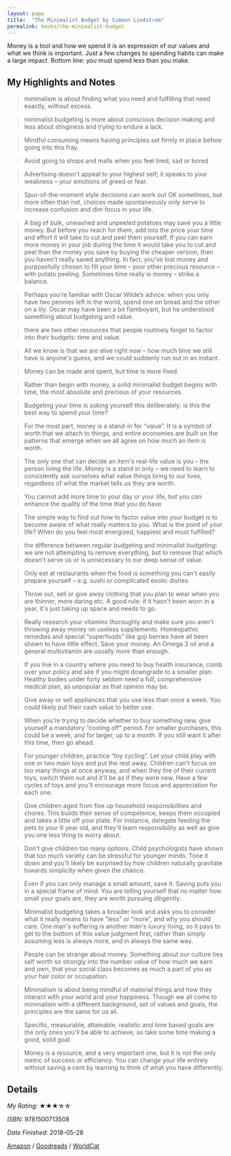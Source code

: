 ```yaml
---
layout: page
title:  "The Minimalist Budget by Simeon Lindstrom"
permalink: books/the-minimalist-budget
---
```

Money is a tool and how we spend it is an expression of our values and what we think is important. Just a few changes to spending habits can make a large impact. Bottom line: you must spend less than you make.

## My Highlights and Notes
>minimalism is about finding what you need and fulfilling that need exactly, without excess.

>minimalist budgeting is more about conscious decision making and less about stinginess and trying to endure a lack.

>Mindful consuming means having principles set firmly in place before going into this fray.

>Avoid going to shops and malls when you feel tired, sad or bored

>Advertising doesn't appeal to your highest self; it speaks to your weakness – your emotions of greed or fear.

>Spur-of-the-moment style decisions can work out OK sometimes, but more often than not, choices made spontaneously only serve to increase confusion and dim focus in your life.

>A bag of bulk, unwashed and unpeeled potatoes may save you a little money. But before you reach for them, add into the price your time and effort it will take to cut and peel them yourself. If you can earn more money in your job during the time it would take you to cut and peel than the money you save by buying the cheaper version, then you haven't really saved anything. In fact, you've lost money and purposefully chosen to fill your time – your other precious resource – with potato peeling. Sometimes time really is money – strike a balance.

>Perhaps you’re familiar with Oscar Wilde’s advice: when you only have two pennies left in the world, spend one on bread and the other on a lily. Oscar may have been a bit flamboyant, but he understood something about budgeting and value.

>there are two other resources that people routinely forget to factor into their budgets: time and value. 

>All we know is that we are alive right now – how much time we still have is anyone's guess, and we could suddenly run out in an instant.

>Money can be made and spent, but time is more fixed.

>Rather than begin with money, a solid minimalist budget begins with time, the most absolute and precious of your resources.

>Budgeting your time is asking yourself this deliberately: is this the best way to spend your time?

>For the most part, money is a stand-in for “value”. It is a symbol of worth that we attach to things, and entire economies are built on the patterns that emerge when we all agree on how much an item is worth.

>The only one that can decide an item's real-life value is you – the person living the life. Money is a stand in only – we need to learn to consistently ask ourselves what value things bring to our lives, regardless of what the market tells us they are worth.

>You cannot add more time to your day or your life, but you can enhance the quality of the time that you do have

>The simple way to find out how to factor value into your budget is to become aware of what really matters to you. What is the point of your life? When do you feel most energized, happiest and most fulfilled?

>the difference between regular budgeting and minimalist budgeting: we are not attempting to remove everything, but to remove that which doesn't serve us or is unnecessary to our deep sense of value.

>Only eat at restaurants when the food is something you can't easily prepare yourself – e.g. sushi or complicated exotic dishes.

>Throw out, sell or give away clothing that you plan to wear when you are thinner, more daring etc. A good rule: if it hasn't been worn in a year, it's just taking up space and needs to go.

>Really research your vitamins thoroughly and make sure you aren't throwing away money on useless supplements. Homeopathic remedies and special “superfoods” like goji berries have all been shown to have little effect. Save your money. An Omega 3 oil and a general multivitamin are usually more than enough.

>If you live in a country where you need to buy health insurance, comb over your policy and see if you might downgrade to a smaller plan. Healthy bodies under forty seldom need a full, comprehensive medical plan, as unpopular as that opinion may be.

>Give away or sell appliances that you use less than once a week. You could likely put their cash value to better use.

>When you’re trying to decide whether to buy something new, give yourself a mandatory “cooling off” period. For smaller purchases, this could be a week, and for larger, up to a month. If you still want it after this time, then go ahead.

>For younger children, practice “toy cycling”. Let your child play with one or two main toys and put the rest away. Children can't focus on too many things at once anyway, and when they tire of their current toys, switch them out and it'll be as if they were new. Have a few cycles of toys and you'll encourage more focus and appreciation for each one.

>Give children aged from five up household responsibilities and chores. This builds their sense of competence, keeps them occupied and takes a little off your plate. For instance, delegate feeding the pets to your 6 year old, and they'll learn responsibility as well as give you one less thing to worry about.

>Don't give children too many options. Child psychologists have shown that too much variety can be stressful for younger minds. Tone it down and you'll likely be surprised by how children naturally gravitate towards simplicity when given the chance.

>Even if you can only manage a small amount, save it. Saving puts you in a special frame of mind. You are telling yourself that no matter how small your goals are, they are worth pursuing diligently.

>Minimalist budgeting takes a broader look and asks you to consider what it really means to have “less” or “more”, and why you should care. One man's suffering is another man's luxury living, so it pays to get to the bottom of this value judgment first, rather than simply assuming less is always more, and in always the same way.

>People can be strange about money. Something about our culture ties self worth so strongly into the number value of how much we earn and own, that your social class becomes as much a part of you as your hair color or occupation.

>Minimalism is about being mindful of material things and how they interact with your world and your happiness. Though we all come to minimalism with a different background, set of values and goals, the principles are the same for us all.

>Specific, measurable, attainable, realistic and time based goals are the only ones you'll be able to achieve, so take some time making a good, solid goal.

>Money is a resource, and a very important one, but it is not the only metric of success or efficiency. You can change your life entirely without saving a cent by learning to think of what you have differently.

## Details

*My Rating:* ★★★☆☆

*ISBN:* 9781500713508

*Date Finished:* 2018-05-28

[Amazon](https://www.amazon.com/dp/B00M6Z5B06) / [Goodreads](https://www.goodreads.com/book/show/22854658) / [WorldCat](http://www.worldcat.org/oclc/930036260)
